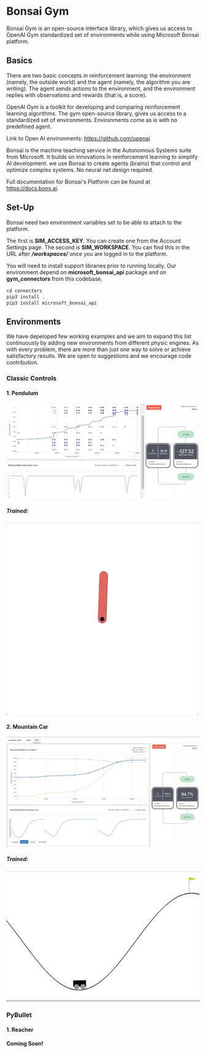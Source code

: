 # Bonsai Gym

Bonsai Gym is an open-source interface library, which gives us access to OpenAI Gym standardized set of environments while using Microsoft Bonsai platform.

## Basics

There are two basic concepts in reinforcement learning: the environment (namely, the outside world) and the agent (namely, the algorithm you are writing). The agent sends actions to the environment, and the environment replies with observations and rewards (that is, a score).

OpenAI Gym is a toolkit for developing and comparing reinforcement learning algorithms. The gym open-source library, gives us access to a standardized set of environments. Environments come as is with no predefined agent. 

Link to Open AI environments: https://github.com/openai

Bonsai is the machine teaching service in the Autonomous Systems suite from Microsoft. It builds on innovations in reinforcement learning to simplify AI development.
we use Bonsai to create agents (brains) that control and optimize complex systems. No neural net design required.

Full documentation for Bonsai's Platform can be found at https://docs.bons.ai.

## Set-Up

Bonsai need two environment variables set to be able to attach to the platform.

The first is **SIM_ACCESS_KEY**. You can create one from the Account Settings page.
The second is **SIM_WORKSPACE**. You can find this in the URL after ***/workspaces/*** once you are logged in to the platform.



You will need to install support libraries prior to running locally. 
Our environment depend on **microsoft_bonsai_api** package and on **gym_connectors** from this codebase.

```
cd connectors
pip3 install .
pip3 install microsoft_bonsai_api
```

## Environments

We have depeloped few working examples and we aim to expand this list continuously by adding new environments from different physic engines.
As with every problem, there are more than just one way to solve or achieve satisfactory results.
We are open to suggestions and we encourage code contribution.

### Classic Controls

#### 1. Pendulum

![Alt Text](assets/pendulum_bonsai_training.jpg)

##### Trained:

![Alt Text](assets/pendulum.gif)

#### 2. Mountain Car

![Alt Text](assets/mountain_car.jpg)

##### Trained:

![Alt Text](assets/mountain_car.gif)

### PyBullet

#### 1. Reacher
**Coming Soon!**
